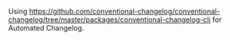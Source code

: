 Using https://github.com/conventional-changelog/conventional-changelog/tree/master/packages/conventional-changelog-cli for Automated Changelog.
